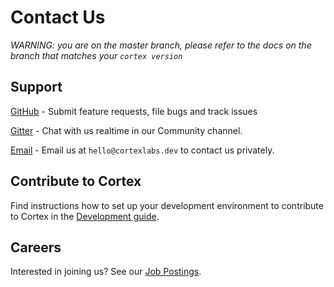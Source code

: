 # Contact Us

_WARNING: you are on the master branch, please refer to the docs on the branch that matches your `cortex version`_

## Support

[GitHub](https://github.com/cortexlabs/cortex/issues) - Submit feature requests, file bugs and track issues

[Gitter](https://gitter.im/cortexlabs/cortex) - Chat with us realtime in our Community channel.

[Email](mailto:hello@cortexlabs.dev) - Email us at `hello@cortexlabs.dev` to contact us privately.

## Contribute to Cortex

Find instructions how to set up your development environment to contribute to Cortex in the [Development guide](../contributing/development.md).

## Careers

Interested in joining us? See our [Job Postings](https://angel.co/company/cortex-labs-inc/jobs).
